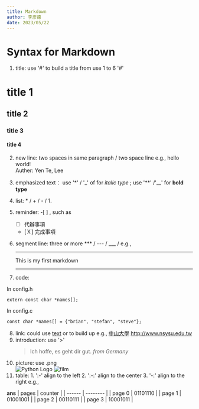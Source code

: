```yaml
---
title: Markdown
author: 李彥德
date: 2023/05/22
---
```

# Syntax for Markdown #

1. title: use '#' to build a title from use 1 to 6 '#'
# title 1
## title 2
### title 3
#### title 4


2. new line: two spaces in same paragraph / two space line
   e.g., 
   hello world!  
   Auther: Yen Te, Lee
3. emphasized text： use '\*' / '_' of for *italic type* ; use '\*\*' /'__' for **bold type** 
   
4. list: \* / + / - / 1. 
5. reminder: -[  ] , such as 
   - [   ] 代辦事項
   - [Ｘ] 完成事項
6. segment line: three or more *** / --- / ___ /
   e.g.,
   ***
   This is my first markdown
   ***
7. code:
   
In config.h
```
extern const char *names[];
```
In config.c
```
const char *names[] = {"brian", "stefan", "steve"};
```

8. link: could use [text](link "title") or <link> to build up
    e.g.,
    [中山大學](http://www.nsysu.edu.tw/ "Link to NSYSU")
    <http://www.nsysu.edu.tw>
9.  introduction: use '>'
    > Ich hoffe, es geht dir gut.
    *from Germany*
10. picture: use .png  
    ![Python Logo](https://www.python.org/static/community_logos/python-logo-master-v3-TM.png "Python Logo")
    ![film](fuji_industrial100_expired_2.png "fuji_industrial100_expired")
11.  table: 
    1. ':-'  align to the left
    2. ':-:' align to the center
    3. '-:'  align to the right
    e.g.,

    
__ans__
| pages  | counter  |
| ------ | -------- |
| page 0 | 01101110 |
| page 1 | 01001001 |
| page 2 | 00110111 |
| page 3 | 10001011 |

